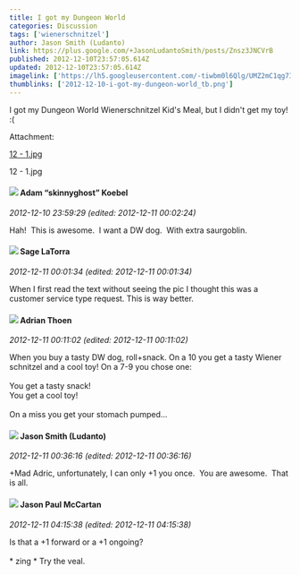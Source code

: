 ```yaml
---
title: I got my Dungeon World
categories: Discussion
tags: ['wienerschnitzel']
author: Jason Smith (Ludanto)
link: https://plus.google.com/+JasonLudantoSmith/posts/Znsz3JNCVrB
published: 2012-12-10T23:57:05.614Z
updated: 2012-12-10T23:57:05.614Z
imagelink: ['https://lh5.googleusercontent.com/-tiwbm0l6Qlg/UMZ2mC1qg7I/AAAAAAAAAQw/T85oqeHID3s/w288-h288/12%2B-%2B1.jpg']
thumblinks: ['2012-12-10-i-got-my-dungeon-world_tb.png']
---
```


I got my Dungeon World Wienerschnitzel Kid&#39;s Meal, but I didn&#39;t get my toy! :(


Attachment:

<a href='https://plus.google.com/photos/114978003519060441834/albums/5820469959960386961/5820469964392006578?authkey=CIeCm8maqNCuwAE&sqi=100084733231320276299&sqsi=495ab0e7-7352-40c7-9718-677d19c9273e'>12 - 1.jpg</a>


12 - 1.jpg
<div id='comment z12ygjuqcoicht1i404cjbmionathjayi0c'>
  <h4><img src='{{site.baseurl}}//images/avatars/112484087750169360510_photo.jpg'> Adam “skinnyghost” Koebel</h4>
      <p><cite>2012-12-10 23:59:29 (edited: 2012-12-11 00:02:24)</cite></p>
        <p>Hah!  This is awesome.  I want a DW dog.  With extra saurgoblin.</p>
</div>
        

<div id='comment z12ygjuqcoicht1i404cjbmionathjayi0c'>
  <h4><img src='{{site.baseurl}}//images/avatars/117415966179711277938_photo.jpg'> Sage LaTorra</h4>
      <p><cite>2012-12-11 00:01:34 (edited: 2012-12-11 00:01:34)</cite></p>
        <p>When I first read the text without seeing the pic I thought this was a customer service type request. This is way better.</p>
</div>
        

<div id='comment z12ygjuqcoicht1i404cjbmionathjayi0c'>
  <h4><img src='{{site.baseurl}}//images/avatars/113847025671240258531_photo.jpg'> Adrian Thoen</h4>
      <p><cite>2012-12-11 00:11:02 (edited: 2012-12-11 00:11:02)</cite></p>
        <p>When you buy a tasty DW dog, roll+snack. On a 10 you get a tasty Wiener schnitzel and a cool toy! On a 7-9 you chose one: <br /><br />You get a tasty snack! <br />You get a cool toy!<br /><br />On a miss you get your stomach pumped...</p>
</div>
        

<div id='comment z12ygjuqcoicht1i404cjbmionathjayi0c'>
  <h4><img src='{{site.baseurl}}//images/avatars/114978003519060441834_photo.jpg'> Jason Smith (Ludanto)</h4>
      <p><cite>2012-12-11 00:36:16 (edited: 2012-12-11 00:36:16)</cite></p>
        <p>+Mad Adric, unfortunately, I can only +1 you once.  You are awesome.  That is all.</p>
</div>
        

<div id='comment z12ygjuqcoicht1i404cjbmionathjayi0c'>
  <h4><img src='{{site.baseurl}}//images/avatars/116591329459864837864_photo.jpg'> Jason Paul McCartan</h4>
      <p><cite>2012-12-11 04:15:38 (edited: 2012-12-11 04:15:38)</cite></p>
        <p>Is that a +1 forward or a +1 ongoing? <br /><br />* zing * Try the veal.</p>
</div>
        